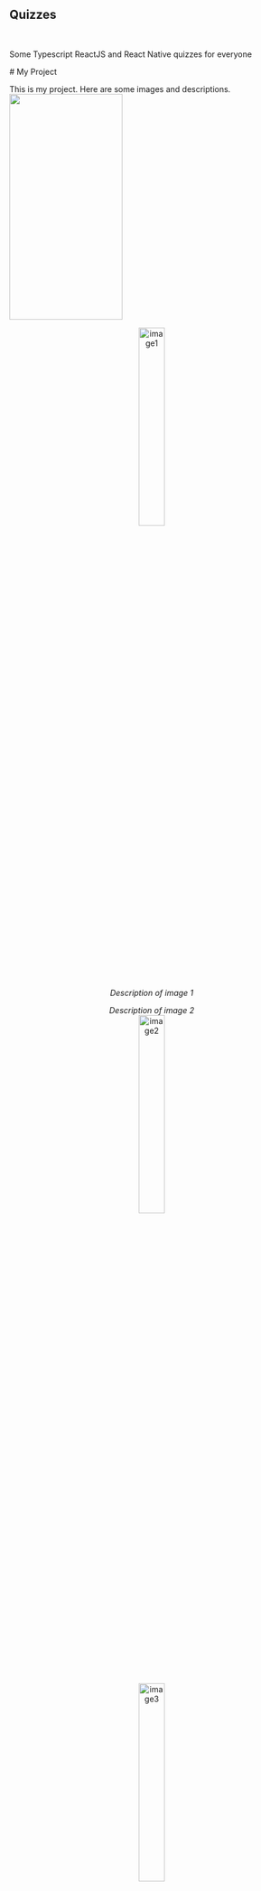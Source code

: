 <h2> Quizzes</h2>

</br>
<p> Some Typescript ReactJS and React Native quizzes for everyone</p>
# My Project

This is my project. Here are some images and descriptions.
  <img src=https://user-images.githubusercontent.com/81194285/150002071-35d6f8e6-0815-4b26-8d74-b6c67da5a391.jpg width="200" height="400">
<p align="center">
  <img alt="image1" src="https://github.com/MichaelXerxes/Quizzes/assets/81194285/c5f2d82f-f32d-45ea-bc68-0a71f19f4894" width="30%">
  <br>
  <em>Description of image 1</em>
</p>

<p align="center">
  <em>Description of image 2</em>
  <br>
  <img alt="image2" src="image-url-2" width="30%">
</p>

<p align="center">
  <img alt="image3" src="image-url-3" width="30%">
  <br>
  <em>Description of image 3</em>
</p>

<p align="center">
  <em>Description of image 4</em>
  <br>
  <img alt="image4" src="image-url-4" width="30%">
</p>

<p align="center">
  <img alt="image5" src="image-url-5" width="30%">
  <br>
  <em>Description of image 5</em>
</p>

## More About My Project

Here you can write more about your project.
